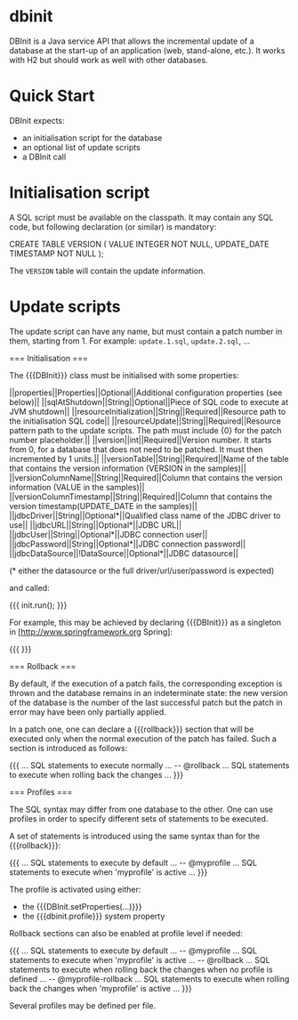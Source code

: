 dbinit
======

DBInit is a Java service API that allows the incremental update of a database at the start-up of an application (web, stand-alone, etc.). It works with H2 but should work as well with other databases.

# Quick Start

DBInit expects:
* an initialisation script for the database
* an optional list of update scripts
* a DBInit call

# Initialisation script

A SQL script must be available on the classpath. It may contain any SQL code, but following declaration (or similar) is mandatory:

 CREATE TABLE VERSION (
 	VALUE INTEGER NOT NULL,
 	UPDATE_DATE TIMESTAMP NOT NULL
 );

The `VERSION` table will contain the update information.

# Update scripts

The update script can have any name, but must contain a patch number in them, starting from 1. For example: `update.1.sql`, `update.2.sql`, ...

=== Initialisation ===

The {{{DBInit}}} class must be initialised with some properties:

||properties||Properties||Optional||Additional configuration properties (see below)||
||sqlAtShutdown||String||Optional||Piece of SQL code to execute at JVM shutdown||
||resourceInitialization||String||Required||Resource path to the initialisation SQL code||
||resourceUpdate||String||Required||Resource pattern path to the update scripts. The path must include {0} for the patch number placeholder.||
||version||int||Required||Version number. It starts from 0, for a database that does not need to be patched. It must then incremented by 1 units.||
||versionTable||String||Required||Name of the table that contains the version information (VERSION in the samples)||
||versionColumnName||String||Required||Column that contains the version information (VALUE in the samples)||
||versionColumnTimestamp||String||Required||Column that contains the version timestamp(UPDATE_DATE in the samples)||
||jdbcDriver||String||Optional*||Qualified class name of the JDBC driver to use||
||jdbcURL||String||Optional*||JDBC URL||
||jdbcUser||String||Optional*||JDBC connection user||
||jdbcPassword||String||Optional*||JDBC connection password||
||jdbcDataSource||!DataSource||Optional*||JDBC datasource||

(* either the datasource or the full driver/url/user/password is expected)

and called:

{{{
init.run();
}}}

For example, this may be achieved by declaring {{{DBInit}}} as a singleton in [http://www.springframework.org Spring]:

{{{
<bean class="net.sf.dbinit.DBInit" init-method="run">
	<property name="version" value="11" />
	<property name="jdbcDataSource" ref="DataSource" />
	<property name="versionTable" value="VERSION" />
	<property name="versionColumnName" value="VALUE" />
	<property name="versionColumnTimestamp" value="UPDATE_DATE" />
	<property name="resourceInitialization" value="/path/db/init.sql" />
	<property name="resourceUpdate" value="/path/db/update.{0}.sql" />
</bean>
}}}

=== Rollback ===

By default, if the execution of a patch fails, the corresponding exception is thrown and the database remains in an indeterminate
state: the new version of the database is the number of the last successful patch but the patch in error may have been only partially
applied.

In a patch one, one can declare a {{{rollback}}} section that will be executed only when the normal execution of the patch has failed. Such a section is
introduced as follows:

{{{
...
SQL statements to execute normally
...
-- @rollback
...
SQL statements to execute when rolling back the changes
...
}}}

=== Profiles ===

The SQL syntax may differ from one database to the other. One can use profiles in order to specify different sets of statements to be executed.

A set of statements is introduced using the same syntax than for the {{{rollback}}}:

{{{
...
SQL statements to execute by default
...
-- @myprofile
...
SQL statements to execute when 'myprofile' is active
...
}}}

The profile is activated using either:
* the {{{DBInit.setProperties(...)}}}
* the {{{dbinit.profile}}} system property

Rollback sections can also be enabled at profile level if needed:

{{{
...
SQL statements to execute by default
...
-- @myprofile
...
SQL statements to execute when 'myprofile' is active
...
-- @rollback
...
SQL statements to execute when rolling back the changes when no profile is defined
...
-- @myprofile-rollback
...
SQL statements to execute when rolling back the changes when 'myprofile' is active
...
}}}

Several profiles may be defined per file.
